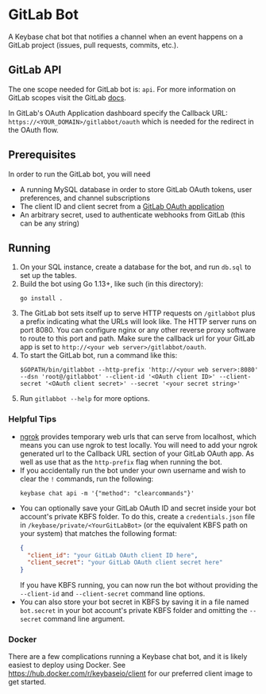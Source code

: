 # GitLab Bot

A Keybase chat bot that notifies a channel when an event happens on a GitLab project (issues, pull requests, commits, etc.).

## GitLab API

The one scope needed for GitLab bot is: `api`. For more information on GitLab scopes visit the GitLab
[docs](https://docs.gitlab.com/ee/user/profile/personal_access_tokens.html#limiting-scopes-of-a-personal-access-token). 

In GitLab's OAuth Application dashboard specify the Callback URL: `https://<YOUR_DOMAIN>/gitlabbot/oauth`
which is needed for the redirect in the OAuth flow.


## Prerequisites

In order to run the GitLab bot, you will need

- A running MySQL database in order to store GitLab OAuth tokens, user preferences, and channel subscriptions
- The client ID and client secret from a [GitLab OAuth application](https://docs.gitlab.com/ee/integration/oauth_provider.html)
- An arbitrary secret, used to authenticate webhooks from GitLab (this can be any string)

## Running

1. On your SQL instance, create a database for the bot, and run `db.sql` to set up the tables.
2. Build the bot using Go 1.13+, like such (in this directory):
   ```
   go install .
   ```
3. The GitLab bot sets itself up to serve HTTP requests on `/gitlabbot` plus a prefix indicating what the URLs will look like. The HTTP server runs on port 8080. You can configure nginx or any other reverse proxy software to route to this port and path. Make sure the callback url for your GitLab app is set to `http://<your web server>/gitlabbot/oauth`.
4. To start the GitLab bot, run a command like this:
   ```
   $GOPATH/bin/gitlabbot --http-prefix 'http://<your web server>:8080' --dsn 'root@/gitlabbot' --client-id '<OAuth client ID>' --client-secret '<OAuth client secret>' --secret '<your secret string>'
   ```
5. Run `gitlabbot --help` for more options.

### Helpful Tips

- [ngrok](https://ngrok.com) provides temporary web urls that can serve from localhost, which means you can use ngrok to test locally. You will need to add your ngrok generated url to the Callback URL section of your GitLab OAuth app. As well as use that as the `http-prefix` flag when running the bot.
- If you accidentally run the bot under your own username and wish to clear the `!` commands, run the following:
  ```
  keybase chat api -m '{"method": "clearcommands"}'
  ```
- You can optionally save your GitLab OAuth ID and secret inside your bot account's private KBFS folder. To do this, create a `credentials.json` file in `/keybase/private/<YourGitLabBot>` (or the equivalent KBFS path on your system) that matches the following format:
  ```json
  {
    "client_id": "your GitLab OAuth client ID here",
    "client_secret": "your GitLab OAuth client secret here"
  }
  ```
  If you have KBFS running, you can now run the bot without providing the `--client-id` and `--client-secret` command line options.
- You can also store your bot secret in KBFS by saving it in a file named `bot.secret` in your bot account's private KBFS folder and omitting the `--secret` command line argument.

### Docker

There are a few complications running a Keybase chat bot, and it is likely easiest to deploy using Docker. See https://hub.docker.com/r/keybaseio/client for our preferred client image to get started.
